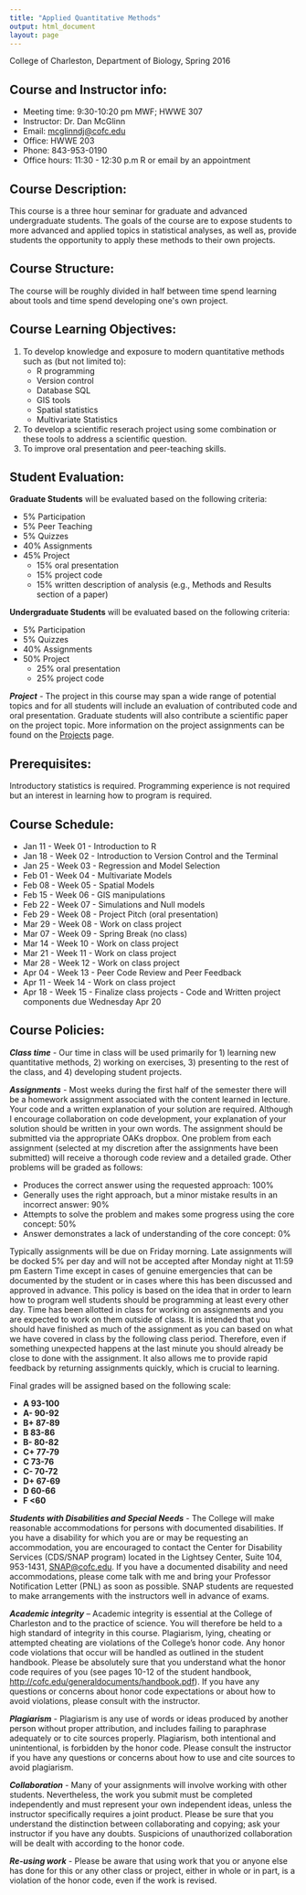 ```yaml
---
title: "Applied Quantitative Methods"
output: html_document
layout: page
---
```


College of Charleston, Department of Biology, Spring 2016

Course and Instructor info:
---------------------------
* Meeting time: 9:30-10:20 pm MWF; HWWE 307
* Instructor: Dr. Dan McGlinn
* Email: mcglinndj@cofc.edu
* Office: HWWE 203
* Phone: 843-953-0190
* Office hours: 11:30 - 12:30 p.m R or email by an appointment

Course Description:
-------------------
This course is a three hour seminar for graduate and advanced undergraduate
students. The goals of the course are to expose students to more advanced and
applied topics in statistical analyses, as well as, provide students the
opportunity to apply these methods to their own projects.  

Course Structure:
----------------
The course will be roughly divided in half between time spend learning about
tools and time spend developing one's own project.

Course Learning Objectives:
---------------------------
1. To develop knowledge and exposure to modern quantitative methods such as (but
  not limited to):
    - R programming
    - Version control
    - Database SQL
    - GIS tools
    - Spatial statistics
    - Multivariate Statistics
2. To develop a scientific reserach project using some combination or these
   tools to address a scientific question.
3. To improve oral presentation and peer-teaching skills.

Student Evaluation:
-------------------
**Graduate Students** will be evaluated based on the following criteria:

* 5% Participation
* 5% Peer Teaching
* 5% Quizzes
* 40% Assignments
* 45% Project
    - 15% oral presentation
    - 15% project code
    - 15% written description of analysis (e.g., Methods and Results section of
       a paper)

**Undergraduate Students** will be evaluated based on the following criteria:

* 5% Participation
* 5% Quizzes
* 40% Assignments
* 50% Project
    - 25% oral presentation
    - 25% project code


**_Project_** - The project in this course may span a wide range of potential
topics and for all students will include an evaluation of contributed code and 
oral presentation. Graduate students will also contribute a scientific paper
on the project topic. More information on the project assignments can be found 
on the [Projects](../projects) page.

Prerequisites:
--------------
Introductory statistics is required. Programming experience is not required but
an interest in learning how to program is required.

Course Schedule:
----------------
* Jan 11 - Week 01 - Introduction to R 
* Jan 18 - Week 02 - Introduction to Version Control and the Terminal
* Jan 25 - Week 03 - Regression and Model Selection
* Feb 01 - Week 04 - Multivariate Models
* Feb 08 - Week 05 - Spatial Models
* Feb 15 - Week 06 - GIS manipulations
* Feb 22 - Week 07 - Simulations and Null models
* Feb 29 - Week 08 - Project Pitch (oral presentation)
* Mar 29 - Week 08 - Work on class project
* Mar 07 - Week 09 - Spring Break (no class)
* Mar 14 - Week 10 - Work on class project
* Mar 21 - Week 11 - Work on class project
* Mar 28 - Week 12 - Work on class project
* Apr 04 - Week 13 - Peer Code Review and Peer Feedback
* Apr 11 - Week 14 - Work on class project
* Apr 18 - Week 15 - Finalize class projects - Code and Written project
  components due Wednesday Apr 20

Course Policies:
---------------

**_Class time_** - Our time in class will be used primarily for 1) learning
new quantitative methods, 2) working on exercises, 3) presenting to the rest of
the class, and 4) developing student projects.

**_Assignments_** - Most weeks during the first half of the semester there will
be a homework assignment associated with the content learned in lecture. Your
code and a written explanation of your solution are required. Although I
encourage collaboration on code development, your explanation of your solution
should be written in your own words. The assignment should be submitted via the 
appropriate OAKs dropbox. One problem from each assignment (selected at my
discretion after the assignments have been submitted) will receive a thorough
code review and a detailed grade. Other problems will be graded as follows:

* Produces the correct answer using the requested approach: 100%
* Generally uses the right approach, but a minor mistake results in an incorrect
  answer: 90%
* Attempts to solve the problem and makes some progress using the core concept:
  50%
* Answer demonstrates a lack of understanding of the core concept: 0%

Typically assignments will be due on Friday morning. 
Late assignments will be docked 5% per day and will not be accepted after Monday
night at 11:59 pm Eastern Time except in cases of genuine emergencies that can be
documented by the student or in cases where this has been discussed and approved
in advance. This policy is based on the idea that in order to learn how to
program well students should be programming at least every other day. Time has
been allotted in class for working on assignments and you are expected to work
on them outside of class. It is intended that you should have finished as much
of the assignment as you can based on what we have covered in class by the
following class period. Therefore, even if something unexpected happens at the
last minute you should already be close to done with the assignment. It also
allows me to provide rapid feedback by returning assignments quickly, which is
crucial to learning.

Final grades will be assigned based on the following scale:

- **A 93-100**
- **A- 90-92**
- **B+ 87-89**
- **B 83-86**
- **B- 80-82**
- **C+ 77-79**
- **C 73-76**
- **C- 70-72**
- **D+ 67-69**
- **D 60-66**
- **F \<60**

**_Students with Disabilities and Special Needs_** - The College will make
reasonable accommodations for persons with documented disabilities. If you have
a disability for which you are or may be requesting an accommodation, you are
encouraged to contact the Center for Disability Services (CDS/SNAP program)
located in the Lightsey Center, Suite 104, 953-1431, SNAP@cofc.edu. If you have
a documented disability and need accommodations, please come talk with me and
bring your Professor Notification Letter (PNL) as soon as possible. SNAP
students are requested to make arrangements with the instructors well in advance
of exams.

**_Academic integrity_** – Academic integrity is essential at the College of
Charleston and to the practice of science.  You will therefore be held to a high
standard of integrity in this course.  Plagiarism, lying, cheating or attempted
cheating are violations of the College’s honor code.  Any honor code violations
that occur will be handled as outlined in the student handbook.  Please be
absolutely sure that you understand what the honor code requires of you (see
pages 10-12 of the student handbook,
<http://cofc.edu/generaldocuments/handbook.pdf>).   If you have any questions or
concerns about honor code expectations or about how to avoid violations, please
consult with the instructor.

**_Plagiarism_** - Plagiarism is any use of words or ideas produced by another
person without proper attribution, and includes failing to paraphrase
adequately or to cite sources properly.  Plagiarism, both intentional and
unintentional, is forbidden by the honor code.  Please consult the instructor
if you have any questions or concerns about how to use and cite sources to
avoid plagiarism.

**_Collaboration_** - Many of your assignments will involve working with
other students.  Nevertheless, the work you submit must be completed
independently and must represent your own independent ideas, unless the
instructor specifically requires a joint product.  Please be sure that you
understand the distinction between collaborating and copying; ask your
instructor if you have any doubts. Suspicions of unauthorized collaboration will
be dealt with according to the honor code.

**_Re-using work_** - Please be aware that using work that you or anyone else
 has done for this or any other class or project, either in whole or in part, is
 a violation of the honor code, even if the work is revised. 
